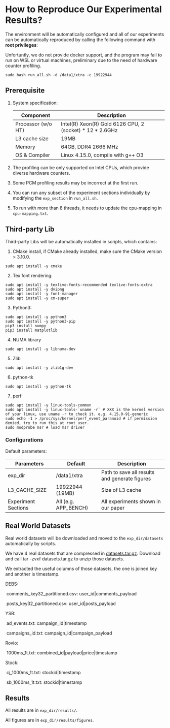 # How to Reproduce Our Experimental Results?

The environment will be automatically configured and all of our experiments can be automatically reproduced by calling the following command with **root privileges**:

Unfortuntly, we do not provide docker support, and the program may fail to run on WSL or virtual machines, preliminary due to the need of hardware counter profiling. 

```shell
sudo bash run_all.sh -d /data1/xtra -c 19922944
```

## Prerequisite

1. System specification:

   | Component          | Description                                              |
   | ------------------ | -------------------------------------------------------- |
   | Processor (w/o HT) | Intel(R) Xeon(R) Gold 6126 CPU, 2 (socket) * 12 * 2.6GHz |
   | L3 cache size      | 19MB                                                     |
   | Memory             | 64GB, DDR4 2666 MHz                                      |
   | OS & Compiler      | Linux 4.15.0, compile with g++ O3                        |

2. The profiling can be only supported on Intel CPUs, which provide diverse hardware counters.

3. Some PCM profiling results may be incorrect at the first run.

4. You can run any subset of the experiment sections individually by modifying the `exp_section` in `run_all.sh`.

5. To run with more than 8 threads, it needs to update the cpu-mapping in `cpu-mapping.txt`. 

## Third-party Lib

Third-party Libs will be automatically installed in scripts, which contains:

1. CMake install, if CMake already installed, make sure the CMake version > 3.10.0.

```shell
sudo apt install -y cmake
```

2. Tex font rendering:

```shell
sudo apt install -y texlive-fonts-recommended texlive-fonts-extra
sudo apt install -y dvipng
sudo apt install -y font-manager
sudo apt install -y cm-super
```

3. Python3:

```shell
sudo apt install -y python3
sudo apt install -y python3-pip
pip3 install numpy
pip3 install matplotlib
```

4. NUMA library

```shell
sudo apt install -y libnuma-dev
```

5. Zlib

```shell
sudo apt install -y zlib1g-dev
```

6. python-tk

```shell
sudo apt install -y python-tk
```

7. perf

```shell
sudo apt install -y linux-tools-common
sudo apt install -y linux-tools-`uname -r` # XXX is the kernel version of your linux, use uname -r to check it. e.g. 4.15.0-91-generic
sudo echo -1 > /proc/sys/kernel/perf_event_paranoid # if permission denied, try to run this at root user.
sudo modprobe msr # load msr driver
```

### Configurations

Default parameters:

| Parameters          | Default              | Description                                   |
| ------------------- | -------------------- | --------------------------------------------- |
| exp_dir             | /data1/xtra          | Path to save all results and generate figures |
| L3_CACHE_SIZE       | 19922944 (19MB)      | Size of L3 cache                              |
| Experiment Sections | All (e.g. APP_BENCH) | All experiments shown in our paper            |

## Real World Datasets

Real world datasets will be downloaded and moved to the `exp_dir/datasets` automatically by scripts.

We have 4 real datasets that are compressed in [datasets.tar.gz](https://www.dropbox.com/s/64z4xtpyhhmhojp/datasets.tar.gz). Download and call tar -zvxf datasets.tar.gz to unzip those datasets.

We extracted the useful columns of those datasets, the one is joined key and another is timestamp.

DEBS: 

​	comments_key32_partitioned.csv: user_id|comments_payload

​	posts_key32_partitioned.csv: user_id|posts_payload

YSB:

​	ad_events.txt: campaign_id|timestamp

​	campaigns_id.txt: campaign_id|campaign_payload

Rovio:

​	1000ms_1t.txt: combined_id|payload|price|timestamp

Stock: 

​	cj_1000ms_1t.txt: stockid|timestamp

​	sb_1000ms_1t.txt: stockid|timestamp

## Results

All results are in `exp_dir/results/`.

All figures are in `exp_dir/results/figures`.

